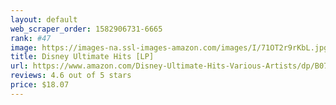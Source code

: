 ```yaml
---
layout: default 
﻿web_scraper_order: 1582906731-6665
rank: #47
image: https://images-na.ssl-images-amazon.com/images/I/71OT2r9rKbL.jpg
title: Disney Ultimate Hits [LP]
url: https://www.amazon.com/Disney-Ultimate-Hits-Various-Artists/dp/B07HSJ89H7/ref=zg_mw_music_47?_encoding=UTF8&psc=1&refRID=W62ZJ4MEWNEZHB0GJJHX
reviews: 4.6 out of 5 stars
price: $18.07 
---
```

